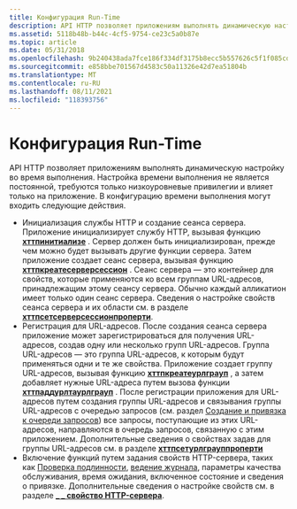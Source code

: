 ```yaml
---
title: Конфигурация Run-Time
description: API HTTP позволяет приложениям выполнять динамическую настройку во время выполнения.
ms.assetid: 5118b48b-b44c-4cf5-9754-ce23c5a0b87e
ms.topic: article
ms.date: 05/31/2018
ms.openlocfilehash: 9b240438ada7fce186f334df3175b8ecc5b557626c5f1f085cdf82965fb32365
ms.sourcegitcommit: e858bbe701567d4583c50a11326e42d7ea51804b
ms.translationtype: MT
ms.contentlocale: ru-RU
ms.lasthandoff: 08/11/2021
ms.locfileid: "118393756"
---
```

# <a name="run-time-configuration"></a>Конфигурация Run-Time

API HTTP позволяет приложениям выполнять динамическую настройку во время выполнения. Настройка времени выполнения не является постоянной, требуются только низкоуровневые привилегии и влияет только на приложение. В конфигурацию времени выполнения могут входить следующие действия.

-   Инициализация службы HTTP и создание сеанса сервера. Приложение инициализирует службу HTTP, вызывая функцию [**хттпинитиализе**](/windows/desktop/api/Http/nf-http-httpinitialize) . Сервер должен быть инициализирован, прежде чем можно будет вызывать другие функции сервера. Затем приложение создает сеанс сервера, вызывая функцию [**хттпкреатесерверсессион**](/windows/desktop/api/Http/nf-http-httpcreateserversession) . Сеанс сервера — это контейнер для свойств, которые применяются ко всем группам URL-адресов, принадлежащим этому сеансу сервера. Обычно каждый алликатион имеет только один сеанс сервера. Сведения о настройке свойств сеанса сервера и их области см. в разделе [**хттпсетсерверсессионпроперти**](/windows/desktop/api/Http/nf-http-httpsetserversessionproperty).
-   Регистрация для URL-адресов. После создания сеанса сервера приложение может зарегистрироваться для получения URL-адресов, создав одну или несколько групп URL-адресов. Группа URL-адресов — это группа URL-адресов, к которым будут применяться одни и те же свойства. Приложение создает группу URL-адресов, вызывая функцию [**хттпкреатеурлграуп**](/windows/desktop/api/Http/nf-http-httpcreateurlgroup) , а затем добавляет нужные URL-адреса путем вызова функции [**хттпаддурлтаурлграуп**](/windows/desktop/api/Http/nf-http-httpaddurltourlgroup) . После регистрации приложения для URL-адресов путем создания группы URL-адресов и связывания группы URL-адресов с очередью запросов (см. раздел [Создание и привязка к очереди запросов](creating-and-binding-to-a-request-queue.md)) все запросы, поступающие из этих URL-адресов, направляются в очередь запросов, связанную с этим приложением. Дополнительные сведения о свойствах задав для группы URL-адресов см. в разделе [ **хттпсетурлграуппроперти**](/windows/desktop/api/Http/nf-http-httpseturlgroupproperty)
-   Включение функций путем задания свойств HTTP-сервера, таких как [Проверка подлинности](authentication-in-http-version-2-0.md), [ведение журнала](server-side-logging-in-http-version-2-0.md), параметры качества обслуживания, время ожидания, включенное состояние и сведения о привязке. Дополнительные сведения о настройке свойств см. в разделе [**\_ \_ свойство HTTP-сервера**](/windows/desktop/api/Http/ne-http-http_server_property).

 

 




